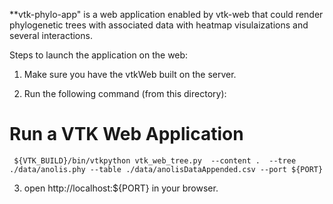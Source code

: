 **vtk-phylo-app" is a web application enabled by vtk-web that could render phylogenetic trees with associated data with heatmap visulaizations and several interactions.

Steps to launch the application on the web:

1) Make sure you have the vtkWeb built on the server.

2) Run the following command (from this directory):
# Run a VTK Web Application
     ${VTK_BUILD}/bin/vtkpython vtk_web_tree.py  --content .  --tree ./data/anolis.phy --table ./data/anolisDataAppended.csv --port ${PORT}

3) open http://localhost:${PORT} in your browser.

